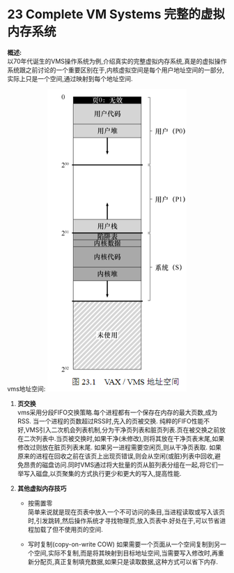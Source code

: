 23 Complete VM Systems 完整的虚拟内存系统
===

**概述:**  
以70年代诞生的VMS操作系统为例,介绍真实的完整虚拟内存系统,真是的虚拟操作系统跟之前讨论的一个重要区别在于,内核虚拟空间是每个用户地址空间的一部分,实际上只是一个空间,通过映射到每个地址空间.  

vms地址空间:
![](img/2019-10-03-10-55-06.png)

1.  **页交换**  
vms采用分段FIFO交换策略.每个进程都有一个保存在内存的最大页数,成为RSS. 当一个进程的页数超过RSS时,先入的页被交换. 纯粹的FIFO性能不好,VMS引入二次机会列表机制,分为干净页列表和脏页列表.页在被交换之前放在二次列表中.当页被交换时,如果干净(未修改),则将其放在干净页表末尾,如果修改过则放在脏页列表末尾. 如果另一进程需要空闲页,则从干净页表取. 如果原来的进程在回收之前在该页上出现页错误,则会从空闲(或脏)列表中回收,避免昂贵的磁盘访问.同时VMS通过将大批量的页从脏列表分组在一起,将它们一举写入磁盘,以页聚集的方式执行更少和更大的写入,提高性能.

2.  **其他虚拟内存技巧**  
    *   按需置零  
        简单来说就是现在页表中放入一个不可访问的条目,当进程读取或写入该页时,引发跳转,然后操作系统才寻找物理页,放入页表中.好处在于,可以节省进程加载了但不使用页的空间.

    *   写时复制(copy-on-write COW)
        如果需要一个页面从一个空间复制到另一个空间,实际不复制,而是将其映射到目标地址空间,当需要写入修改时,再重新分配页,真正复制填充数据,如果只是读取数据,这种方式可以省下内存.